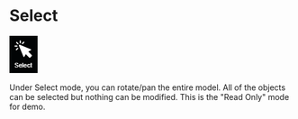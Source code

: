 # Select

![](../.gitbook/assets/select-button.png)

Under Select mode, you can rotate/pan the entire model. All of the objects can be selected but nothing can be modified. This is the "Read Only" mode for demo.

